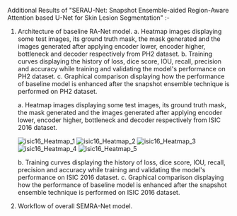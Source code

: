 Additional Results of "SERAU-Net: Snapshot Ensemble-aided Region-Aware Attention based U-Net for Skin Lesion Segmentation" :-

1. Architecture of baseline RA-Net model.
    a. Heatmap images displaying some test images, its ground truth mask, the mask generated and the images generated after applying encoder lower, encoder higher, bottleneck and decoder respectively from PH2 dataset.
    b. Training curves displaying the history of loss, dice score, IOU, recall, precision and accuracy while training and validating the model's performance on PH2 dataset.
    c. Graphical comparison displaying how the performance of baseline model is enhanced after the snapshot ensemble technique is performed on PH2 dataset.

    a. Heatmap images displaying some test images, its ground truth mask, the mask generated and the images generated after applying encoder lower, encoder higher, bottleneck and decoder respectively from ISIC 2016 dataset.
   
   ![isic16_Heatmap_1](https://github.com/user-attachments/assets/ffd096e3-ef69-44f8-8851-ad37d784b53f)
   ![isic16_Heatmap_2](https://github.com/user-attachments/assets/a81fc0c7-876b-42aa-b6fa-d74899bf3c71)
   ![isic16_Heatmap_3](https://github.com/user-attachments/assets/94ff5f3a-849d-424d-8251-850e7d46c7a5)
   ![isic16_Heatmap_4](https://github.com/user-attachments/assets/2ace0e70-599b-4c3a-8a75-6ee8ce1f2c5a)
   ![isic16_Heatmap_5](https://github.com/user-attachments/assets/54610014-f84a-4713-b009-4c6d9f65ae44)

    b. Training curves displaying the history of loss, dice score, IOU, recall, precision and accuracy while training and validating the model's performance on ISIC 2016 dataset.
    c. Graphical comparison displaying how the performance of baseline model is enhanced after the snapshot ensemble technique is performed on ISIC 2016 dataset.
6. Workflow of overall SEMRA-Net model.
